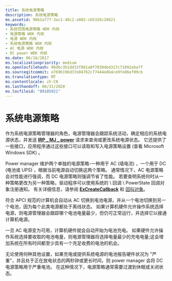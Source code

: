 ```yaml
---
title: 系统电源策略
description: 系统电源策略
ms.assetid: 98b1a777-3ac1-40c2-a902-cb5326c20621
keywords:
- 系统范围电源策略 WDK 内核
- 电源策略 WDK 内核
- 电源 WDK 内核
- 系统电源策略 WDK 内核
- AC 电源 WDK 内核
- DC power WDK 内核
ms.date: 06/16/2017
ms.localizationpriority: medium
ms.openlocfilehash: 06dbc3b1dd15f881a0f70304bd317c71892eba7f
ms.sourcegitcommit: e769619bd37e04762c77444e8b4ce9fe86ef09cb
ms.translationtype: MT
ms.contentlocale: zh-CN
ms.lasthandoff: 08/31/2020
ms.locfileid: "89185921"
---
```

# <a name="system-power-policy"></a>系统电源策略





作为系统电源策略管理器的角色，电源管理器会跟踪系统活动，确定相应的系统电源状态，并发送 [**IRP \_ MJ \_ power**](./irp-mj-power.md) 请求来查询或更改系统电源状态。 它还提供了一些接口，应用程序通过这些接口可以读取和写入电源策略设置 (查看 Microsoft Windows SDK) 。

Power manager 维护两个单独的电源策略-一种用于 AC (墙电流) ，一个用于 DC (电池或 UPS) ，根据当前电源自动切换这两个策略。 通常情况下，AC 电源策略会对性能进行强调，而 DC 电源策略则强调节省了性能。 若要查明系统何时从一种策略更改为另一种策略，驱动程序可以使用系统的 \\ 回调 \\ PowerState 回调对象注册通知。 有关详细信息，请参阅 [**ExCreateCallback**](/windows-hardware/drivers/ddi/wdm/nf-wdm-excreatecallback) 和 [回叫对象](callback-objects.md)。

符合 APCI 规范的计算机会自动从 AC 切换到电池电源，并从一个电池切换到另一个电池，因为每个此类电源都处于离线状态。 如果计算机硬件允许操作系统选择电源，则电源管理器会跟踪哪个电池电量最少，但仍可正常运行，并选择它以接通计算机电源。

一旦 AC 电源变为可用，计算机硬件就会自动开始为电池充电。 如果硬件允许操作系统选择要收取的电池电量，则电源管理器将选择电量最少的充电电量;这会增加系统在所有时间都至少具有一个充足收费的电池的机会。

无论使用何种其他设置，如果充电或提供系统电源的电池报告硬件状况为 "严重"，并且处于正在放电状态的两秒钟或更长时间，则 power manager 会将 DC 电源策略用于严重电池。 在这种情况下，电源策略通常需要过渡到休眠或关闭状态。

 

